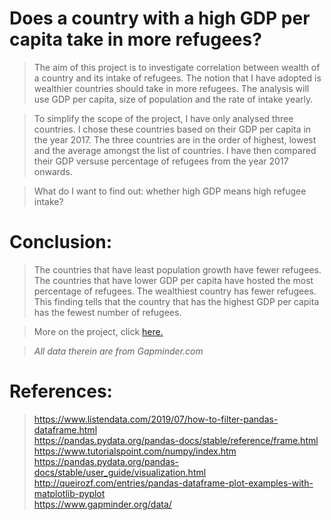 # Does a country with a high GDP per capita take in more refugees?


> The aim of this project is to investigate correlation between wealth of a country and its intake of refugees. The notion that I have adopted is wealthier countries should take in more refugees. The analysis will use GDP per capita, size of population and the rate of intake yearly.  

> To simplify the scope of the project, I have only analysed three countries. I chose these countries based on their GDP per capita in the year 2017. The three countries are in the order of highest, lowest and the average amongst the list of countries. I have then compared their GDP versuse percentage of refugees from the year 2017 onwards. 

> What do I want to find out: whether high GDP means high refugee intake?  

# __Conclusion:__ 
> The countries that have least population growth have fewer refugees. The countries that have lower GDP per capita have hosted the most percentage of refugees. The wealthiest country has fewer refugees. This finding tells that the country that has the highest GDP per capita has the fewest number of refugees.

> More on the project, click [here.](https://ajeethaa.github.io/GDP%20vs%20Refugee%20Intake%20-%20Investigate%20a%20Dataset.html)

>_All data therein are from Gapminder.com_

# __References:__

>https://www.listendata.com/2019/07/how-to-filter-pandas-dataframe.html  
>https://pandas.pydata.org/pandas-docs/stable/reference/frame.html  
>https://www.tutorialspoint.com/numpy/index.htm  
>https://pandas.pydata.org/pandas-docs/stable/user_guide/visualization.html  
>http://queirozf.com/entries/pandas-dataframe-plot-examples-with-matplotlib-pyplot  
>https://www.gapminder.org/data/
